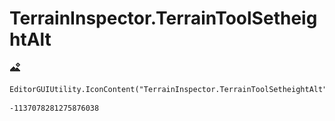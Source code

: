 # TerrainInspector.TerrainToolSetheightAlt
![](/img/TerrainInspector.TerrainToolSetheightAlt.png)

``` CSharp
EditorGUIUtility.IconContent("TerrainInspector.TerrainToolSetheightAlt")
```
```
-1137078281275876038
```
